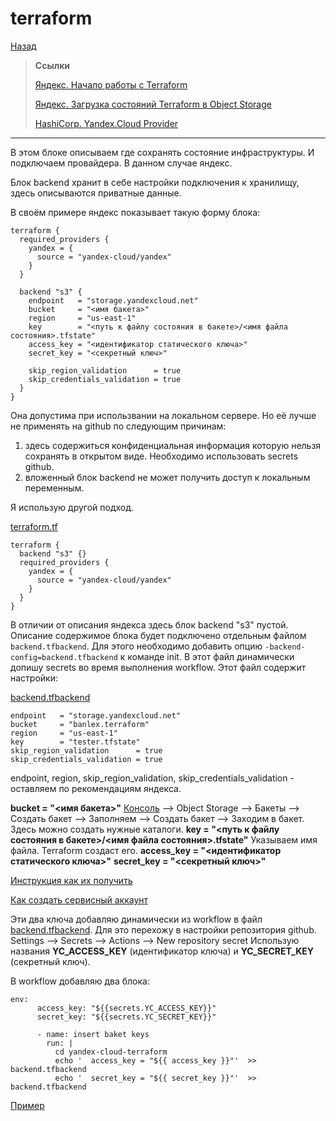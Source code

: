 # terraform
[Назад](https://github.com/BanLex/my_notes/blob/main/terraform/content_config.md)

> **Ссылки**
> 
> [Яндекс. Начало работы с Terraform](https://cloud.yandex.ru/docs/solutions/infrastructure-management/terraform-quickstart)
> 
> [Яндекс. Загрузка состояний Terraform в Object Storage](https://cloud.yandex.ru/docs/solutions/infrastructure-management/terraform-state-storage)
> 
> [HashiCorp. Yandex.Cloud Provider](https://registry.terraform.io/providers/yandex-cloud/yandex/latest/docs)

***
В этом блоке описываем где сохранять состояние инфраструктуры. И подключаем провайдера. В данном случае яндекс.

Блок backend хранит в себе настройки подключения к хранилищу, здесь описываются приватные данные.

В своём примере яндекс показывает такую форму блока:
```
terraform {
  required_providers {
    yandex = {
      source = "yandex-cloud/yandex"
    }
  }

  backend "s3" {
    endpoint   = "storage.yandexcloud.net"
    bucket     = "<имя бакета>"
    region     = "us-east-1"
    key        = "<путь к файлу состояния в бакете>/<имя файла состояния>.tfstate"
    access_key = "<идентификатор статического ключа>"
    secret_key = "<секретный ключ>"

    skip_region_validation      = true
    skip_credentials_validation = true
  }
}
```


Она допустима при использвании на локальном сервере. Но её лучше не применять на github по следующим причинам:
1. здесь содержиться конфиденциальная информация которую нельзя сохранять в открытом виде. Необходимо использовать secrets github.
2. вложенный блок backend не может получить доступ к локальным переменным.

Я использую другой подход.

[terraform.tf](https://github.com/BanLex/example_webapp/blob/main/yandex-cloud-terraform/terraform.tf)
```
terraform {
  backend "s3" {}
  required_providers {
    yandex = {
      source = "yandex-cloud/yandex"
    }
  }
}
```

В отличии от описания яндекса здесь блок backend "s3" пустой. Описание содержимое блока будет подключено отдельным файлом `backend.tfbackend`.
Для этого необходимо добавить опцию `-backend-config=backend.tfbackend` к команде init. В этот файл динамически допишу secrets во время выполнения workflow. Этот файл содержит настройки:

[backend.tfbackend](https://github.com/BanLex/example_webapp/blob/main/yandex-cloud-terraform/backend.tfbackend)

    endpoint   = "storage.yandexcloud.net"
    bucket     = "banlex.terraform"
    region     = "us-east-1"
    key        = "tester.tfstate"
    skip_region_validation      = true
    skip_credentials_validation = true

endpoint, region, skip_region_validation, skip_credentials_validation - оставляем по рекомендациям яндекса.

**bucket = "<имя бакета>"**
[Консоль](https://console.cloud.yandex.ru/) --> Object Storage --> Бакеты --> Создать бакет --> Заполняем --> Создать бакет --> Заходим в бакет. Здесь можно создать нужные каталоги.
**key = "<путь к файлу состояния в бакете>/<имя файла состояния>.tfstate"**
Указываем имя файла. Terraform создаст его. 
**access_key = "<идентификатор статического ключа>"**
**secret_key = "<секретный ключ>"**

[Инструкция как их получить](https://cloud.yandex.ru/docs/iam/operations/sa/create-access-key)

[Как создать сервисный аккаунт](https://cloud.yandex.ru/docs/iam/operations/sa/create)

Эти два ключа добавляю динамически из workflow в файл [backend.tfbackend](https://github.com/BanLex/example_webapp/blob/main/yandex-cloud-terraform/backend.tfbackend).
Для это перехожу в настройки репозитория github.
Settings --> Secrets --> Actions --> New repository secret
Использую названия **YC_ACCESS_KEY** (идентификатор ключа) и **YC_SECRET_KEY** (секретный ключ).

В workflow добавляю два блока:
```
env:
      access_key: "${{secrets.YC_ACCESS_KEY}}"
      secret_key: "${{secrets.YC_SECRET_KEY}}"
```
```
      - name: insert baket keys
        run: |
          cd yandex-cloud-terraform
          echo '  access_key = "${{ access_key }}"'  >> backend.tfbackend 
          echo '  secret_key = "${{ secret_key }}"'  >> backend.tfbackend
```
[Пример](https://github.com/BanLex/example_webapp/blob/main/.github/workflows/Deploy%20infrastructure%20with%20Terraform.yml)
